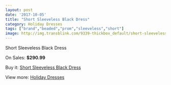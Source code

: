 ```yaml
---
layout: post
date: '2017-10-05'
title: "Short Sleeveless Black Dress"
category: Holiday Dresses
tags: ["brand","beaded","prom","sleeveless","short"]
image: http://img.transblink.com/9339-thickbox_default/short-sleeveless-black-dress.jpg
---
```

Short Sleeveless Black Dress

On Sales: **$290.99**
<a href="https://www.transblink.com/en/holiday-dresses/3050-short-sleeveless-black-dress.html"><amp-img layout="responsive" width="600" height="600" src="//img.transblink.com/9339-thickbox_default/short-sleeveless-black-dress.jpg" alt="Short Sleeveless Black Dress 0" /></a>
<a href="https://www.transblink.com/en/holiday-dresses/3050-short-sleeveless-black-dress.html"><amp-img layout="responsive" width="600" height="600" src="//img.transblink.com/9341-thickbox_default/short-sleeveless-black-dress.jpg" alt="Short Sleeveless Black Dress 1" /></a>
<a href="https://www.transblink.com/en/holiday-dresses/3050-short-sleeveless-black-dress.html"><amp-img layout="responsive" width="600" height="600" src="//img.transblink.com/9340-thickbox_default/short-sleeveless-black-dress.jpg" alt="Short Sleeveless Black Dress 2" /></a>

Buy it: [Short Sleeveless Black Dress](https://www.transblink.com/en/holiday-dresses/3050-short-sleeveless-black-dress.html "Short Sleeveless Black Dress")

View more: [Holiday Dresses](https://www.transblink.com/en/8-holiday-dresses "Holiday Dresses")